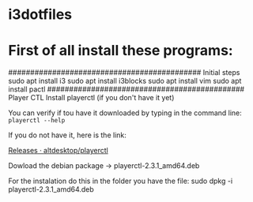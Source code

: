 # i3dotfiles

# First of all install these programs:
############################################ Initial steps
sudo apt install i3
sudo apt install i3blocks
sudo apt install vim
sudo apt install pactl
############################################# Player CTL
Install playerctl (if you don't have it yet)

You can verify if tou have it downloaded by typing in the command line: `playerctl --help`

If you do not have it, here is the link:

[Releases · altdesktop/playerctl](https://github.com/altdesktop/playerctl/releases)

Dowload the debian package → playerctl-2.3.1_amd64.deb

For the instalation do this in the folder you have the file:
sudo dpkg -i playerctl-2.3.1_amd64.deb
